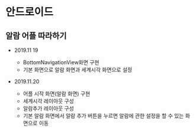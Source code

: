 # 안드로이드
## 알람 어플 따라하기<br>
- 2019.11 19
  - BottomNavigationView화면 구현
  - 기본 화면으로 알람 화면과 세계시각 화면으로 설정

- 2019.11.20
  - 어플 시작 화면(알람 화면) 구현
  - 세계시각 레이아웃 구성
  - 알람추가 레이아웃 구성
  - 기본 알람 화면에서 알람 추가 버튼을 누르면 알람에 관한 설정을 할 수 있는 화면으로 이동
